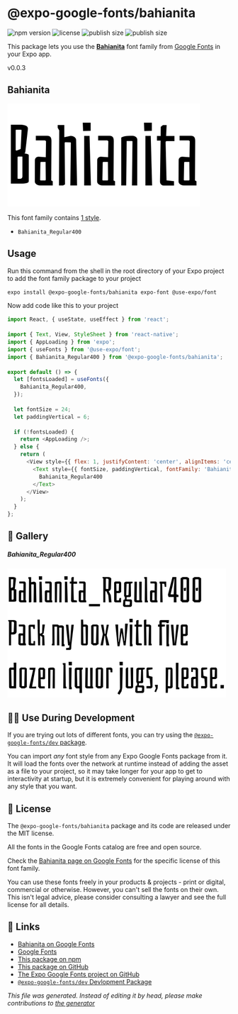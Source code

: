 # @expo-google-fonts/bahianita

![npm version](https://flat.badgen.net/npm/v/@expo-google-fonts/bahianita)
![license](https://flat.badgen.net/github/license/expo/google-fonts)
![publish size](https://flat.badgen.net/packagephobia/install/@expo-google-fonts/bahianita)
![publish size](https://flat.badgen.net/packagephobia/publish/@expo-google-fonts/bahianita)

This package lets you use the [**Bahianita**](https://fonts.google.com/specimen/Bahianita) font family from [Google Fonts](https://fonts.google.com/) in your Expo app.

v0.0.3

## Bahianita

![Bahianita](./font-family.png)

This font family contains [1 style](#gallery).

- `Bahianita_Regular400`

## Usage

Run this command from the shell in the root directory of your Expo project to add the font family package to your project
```sh
expo install @expo-google-fonts/bahianita expo-font @use-expo/font
```

Now add code like this to your project
```js
import React, { useState, useEffect } from 'react';

import { Text, View, StyleSheet } from 'react-native';
import { AppLoading } from 'expo';
import { useFonts } from '@use-expo/font';
import { Bahianita_Regular400 } from '@expo-google-fonts/bahianita';

export default () => {
  let [fontsLoaded] = useFonts({
    Bahianita_Regular400,
  });

  let fontSize = 24;
  let paddingVertical = 6;

  if (!fontsLoaded) {
    return <AppLoading />;
  } else {
    return (
      <View style={{ flex: 1, justifyContent: 'center', alignItems: 'center' }}>
        <Text style={{ fontSize, paddingVertical, fontFamily: 'Bahianita_Regular400' }}>
          Bahianita_Regular400
        </Text>
      </View>
    );
  }
};

```

## 🔡 Gallery

##### Bahianita_Regular400
![Bahianita_Regular400](./8eae7d3828ad86d4af376a41fb9bd577433f7b9acf6f561f8c3383bf8f37224b.ttf.png)


## 👩‍💻 Use During Development

If you are trying out lots of different fonts, you can try using the [`@expo-google-fonts/dev` package](https://github.com/expo/google-fonts/tree/master/font-packages/dev#readme).

You can import *any* font style from any Expo Google Fonts package from it. It will load the fonts
over the network at runtime instead of adding the asset as a file to your project, so it may take longer
for your app to get to interactivity at startup, but it is extremely convenient
for playing around with any style that you want.

## 📖 License

The `@expo-google-fonts/bahianita` package and its code are released under the MIT license.

All the fonts in the Google Fonts catalog are free and open source.

Check the [Bahianita page on Google Fonts](https://fonts.google.com/specimen/Bahianita) for the specific license of this font family.

You can use these fonts freely in your products & projects - print or digital, commercial or otherwise. However, you can't sell the fonts on their own. This isn't legal advice, please consider consulting a lawyer and see the full license for all details.

## 🔗 Links

- [Bahianita on Google Fonts](https://fonts.google.com/specimen/Bahianita)
- [Google Fonts](https://fonts.google.com/)
- [This package on npm](https://www.npmjs.com/package/@expo-google-fonts/bahianita)
- [This package on GitHub](https://github.com/expo/google-fonts/tree/master/font-packages/bahianita)
- [The Expo Google Fonts project on GitHub](https://github.com/expo/google-fonts)
- [`@expo-google-fonts/dev` Devlopment Package](https://github.com/expo/google-fonts/tree/master/font-packages/dev)


*This file was generated. Instead of editing it by head, please make contributions to [the generator](https://github.com/expo/google-fonts/tree/master/packages/generator)*

